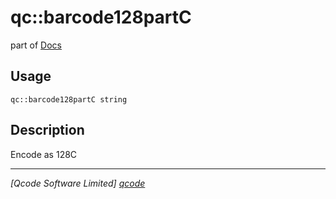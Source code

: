 qc::barcode128partC
===================

part of [Docs](../index.md)

Usage
-----
`qc::barcode128partC string`

Description
-----------
Encode as 128C

----------------------------------
*[Qcode Software Limited] [qcode]*

[qcode]: http://www.qcode.co.uk "Qcode Software"
